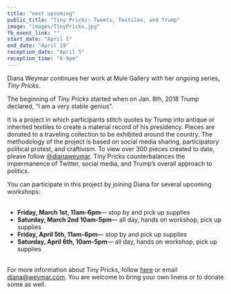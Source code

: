 ```yaml
---
title: "next upcoming"
public_title: "Tiny Pricks: Tweets, Textiles, and Trump"
image: "images/TinyPricks.jpg"
fb_event_link: ""
start_date: "April 5"
end_date: "April 19"
reception_date: "April 5"
reception_time: "6-9pm"
---
```

Diana Weymar continues her work at Mule Gallery with her ongoing series, _Tiny Pricks_. 

The beginning of _Tiny Pricks_ started when on Jan. 8th, 2018 Trump declared, “I am a very stable genius”. 

It is a project in which participants stitch quotes by Trump into antique or inherited textiles to create a material record of his presidency. Pieces are donated to a traveling collection to be exhibited around the country. The methodology of the project is based on social media sharing, participatory political protest, and craftivism. To view over 300 pieces created to date, please follow [@dianaweymar](https://www.instagram.com/dianaweymar). Tiny Pricks counterbalances the impermanence of Twitter, social media, and Trump’s overall approach to politics. 

You can participate in this project by joining Diana for several upcoming workshops:<br><br>

- **Friday, March 1st, 11am-6pm**—  stop by and pick up supplies <br>
- **Saturday, March 2nd 10am-5pm**— all day, hands on workshop, pick up supplies <br>
- **Friday, April 5th, 11am-6pm**— stop by and pick up supplies <br>
- **Saturday, April 6th, 10am-5pm**— all day, hands on workshop, pick up supplies <br><br>

For more information about Tiny Pricks, follow [here](https://www.instagram.com/dianaweymar) or email diana@weymar.com. You are welcome to bring your own linens or to donate some as well. 

